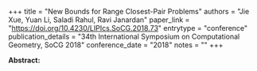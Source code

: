 +++
title = "New Bounds for Range Closest-Pair Problems"
authors = "Jie Xue, Yuan Li, Saladi Rahul, Ravi Janardan"
paper_link = "https://doi.org/10.4230/LIPIcs.SoCG.2018.73"
entrytype = "conference"
publication_details = "34th International Symposium on Computational Geometry,  SoCG 2018"
conference_date = "2018"
notes = ""
+++

<b>Abstract:</b>
